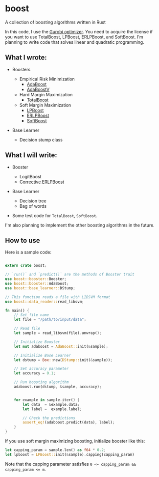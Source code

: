 # boost
A collection of boosting algorithms written in Rust


In this code, I use the [Gurobi optimizer](https://www.gurobi.com).
You need to acquire the license if you want to use TotalBoost, LPBoost, ERLPBoost, and SoftBoost.
I'm planning to write code that solves linear and quadratic programming.

## What I wrote:

- Boosters
    - Empirical Risk Minimization
        - [AdaBoost](https://www.sciencedirect.com/science/article/pii/S002200009791504X?via%3Dihub)
        - [AdaBoostV](http://jmlr.org/papers/v6/ratsch05a.html)
    - Hard Margin Maximization
        - [TotalBoost](https://dl.acm.org/doi/10.1145/1143844.1143970)
    - Soft Margin Maximization
        - [LPBoost](https://link.springer.com/content/pdf/10.1023/A:1012470815092.pdf)
        - [ERLPBoost](https://www.stat.purdue.edu/~vishy/papers/WarGloVis08.pdf)
        - [SoftBoost](https://proceedings.neurips.cc/paper/2007/file/cfbce4c1d7c425baf21d6b6f2babe6be-Paper.pdf)


- Base Learner
    - Decision stump class

## What I will write:

- Booster
    - LogitBoost
    - [Corrective ERLPBoost](https://core.ac.uk/download/pdf/207934763.pdf)

- Base Learner
  - Decision tree
  - Bag of words


- Some test code for `TotalBoost`, `SoftBoost`.

I'm also planning to implement the other boosting algorithms in the future.


## How to use

Here is a sample code:

```rust

extern crate boost;

// `run()` and `predict()` are the methods of Booster trait
use boost::booster::Booster;
use boost::booster::AdaBoost;
use boost::base_learner::DStump;

// This function reads a file with LIBSVM format
use boost::data_reader::read_libsvm;

fn main() {
    // Set file name
    let file = "/path/to/input/data";

    // Read file
    let sample = read_libsvm(file).unwrap();

    // Initialize Booster
    let mut adaboost = AdaBoost::init(&sample);

    // Initialize Base Learner
    let dstump = Box::new(DStump::init(&sample));

    // Set accuracy parameter
    let accuracy = 0.1;

    // Run boosting algorithm
    adaboost.run(dstump, &sample, accuracy);


    for example in sample.iter() {
        let data  = &example.data;
        let label =  example.label;

        // Check the predictions
        assert_eq!(adaboost.predict(data), label);
    }
}
```


If you use soft margin maximizing boosting, initialize booster like this:
```rust
let capping_param = sample.len() as f64 * 0.2;
let lpboost = LPBoost::init(&sample).capping(capping_param)
```

Note that the capping parameter satisfies `0 <= capping_param && capping_param <= m`.